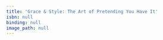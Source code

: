 ```yaml
---
title: 'Grace & Style: The Art of Pretending You Have It'
isbn: null
binding: null
image_path: null
---
```


